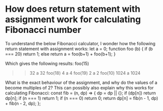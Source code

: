 
# How does return statement with assignment work for calculating Fibonacci number

To understand the below Fibonacci calculator, I wonder how the following return statement with assignment works:
let a = 0;
function foo (b) { 
  if (b === 20) return 1; 
  else return a = foo(b+1) + foo(b+1);
}

Which gives the following results:
foo(15)
>> 32
a
>> 32
foo(18)
>> 4
a
>> 4
foo(19)
>> 2
a
>> 2
foo(10)
>> 1024
a
>> 1024

What is the exact behaviour of the assignment, and why do the values of a become multiples of 2?
This can possibly also explain why this works for calculating Fibonacci:
const fib = (n, dp) => {
  dp = dp || {};
  if (dp[n]) return dp[n];
  if (n === 1) return 1;
  if (n === 0) return 0;
  return dp[n] = fib(n - 1, dp) + fib(n - 2, dp);
};


        